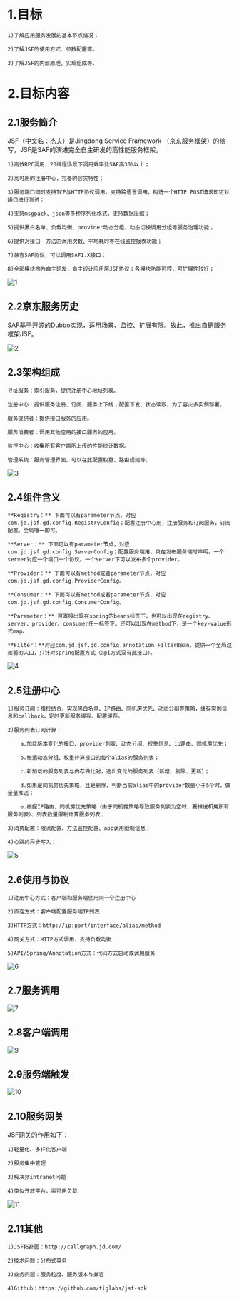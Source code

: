 # 1.目标

    1)了解应用服务发展的基本节点情况；

    2)了解JSF的使用方式、参数配置等。

    3)了解JSF的内部原理、实现组成等。

# 2.目标内容

## 2.1服务简介

  JSF（中文名：杰夫）是Jingdong Service Framework （京东服务框架）的缩写，JSF是SAF的演进完全自主研发的高性能服务框架。

    1)高效RPC调用，20线程场景下调用效率比SAF高30%以上；

    2)高可用的注册中心，完备的容灾特性；

    3)服务端口同时支持TCP与HTTP协议调用，支持跨语言调用，构造一个HTTP POST请求即可对接口进行测试；
    
    4)支持msgpack、json等多种序列化格式，支持数据压缩；

    5)提供黑白名单、负载均衡、provider动态分组、动态切换调用分组等服务治理功能；

    6)提供对接口－方法的调用次数、平均耗时等在线监控报表功能；

    7)兼容SAF协议，可以调用SAF1.X接口；

    8)全部模块均为自主研发，自主设计应用层JSF协议；各模块功能可控，可扩展性较好；
    
![1](./img/1.png)

## 2.2京东服务历史

  SAF基于开源的Dubbo实现，适用场景、监控、扩展有限。故此，推出自研服务框架JSF。

![2](./img/2.png)

## 2.3架构组成

    寻址服务：索引服务，提供注册中心地址列表。
    
    注册中心：提供服务注册、订阅，服务上下线；配置下发、状态读取，为了容灾多实例部署。

    服务提供者：提供接口服务的应用。

    服务消费者：调用其他应用的接口服务的应用。

    监控中心：收集所有客户端所上传的性能统计数据。

    管理系统：服务管理界面，可以在此配置权重、路由规则等。

![3](./img/3.png)

## 2.4组件含义

    **Registry：** 下面可以有parameter节点，对应com.jd.jsf.gd.config.RegistryConfig；配置注册中心用，注册服务和订阅服务，订阅配置。全局唯一即可。

    **Server：** 下面可以有parameter节点，对应com.jd.jsf.gd.config.ServerConfig；配置服务端用，只在发布服务端时声明。一个server对应一个端口一个协议。一个server下可以发布多个provider。

    **Provider：** 下面可以有method或者parameter节点，对应com.jd.jsf.gd.config.ProviderConfig。

    **Consumer：** 下面可以有method或者parameter节点，对应com.jd.jsf.gd.config.ConsumerConfig。

    **Parameter：** 可直接出现在spring的beans标签下，也可以出现在registry、server、provider、consumer任一标签下。还可以出现在method下，是一个key-value形式map。

    **Filter：**对应com.jd.jsf.gd.config.annotation.FilterBean，提供一个全局过滤器的入口，只针对spring配置方式（api方式没有此接口）。
    
![4](./img/4.png)

## 2.5注册中心

    1)服务订阅：推拉结合，实现黑白名单、IP路由、同机房优先、动态分组等策略，缓存实例信息和callback，定时更新服务缓存、配置缓存。

    2)服务列表订阅计算：

        a.加载版本变化的接口、provider列表、动态分组、权重信息、ip路由、同机房优先；

        b.根据动态分组、权重计算接口的每个alias的服务列表；

        c.新加载的服务列表与内存做比对，选出变化的服务列表（新增、删除、更新）；

        d.如果是同机房优先策略，且是删除，判断当前alias中的provider数量小于5个时，做全量推送；

        e.根据IP路由、同机房优先策略（由于同机房策略导致服务列表为空时，要推送机房所有服务列表）、列表数量限制计算服务列表；

    3)消费配置：限流配置、方法监控配置、app调用限制信息；

    4)心跳的异步写入；

![5](./img/5.png)

## 2.6使用与协议

    1)注册中心方式：客户端和服务端使用同一个注册中心

    2)直连方式：客户端配置服务端IP列表

    3)HTTP方式：http://ip:port/interface/alias/method

    4)网关方式：HTTP方式调用，支持负载均衡

    5)API/Spring/Annotation方式：代码方式启动或调用服务

![6](./img/6.png)

## 2.7服务调用

![7](./img/7.png)

## 2.8客户端调用

![9](./img/9.png)

## 2.9服务端触发

![10](./img/10.png)

## 2.10服务网关

  JSF网关的作用如下：

    1)轻量化、多样化客户端

    2)服务集中管理

    3)解决非intranet问题

    4)类似开放平台，高可用负载
    
![11](./img/11.png)

## 2.11其他

    1)JSF拓扑图：http://callgraph.jd.com/

    2)技术问题：分布式事务

    3)业务问题：服务粒度、服务版本与兼容

    4)Github：https://github.com/tiglabs/jsf-sdk